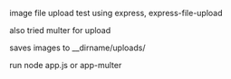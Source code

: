 image file upload test using express, express-file-upload

also tried multer for upload

saves images to __dirname/uploads/

run node app.js or app-multer
